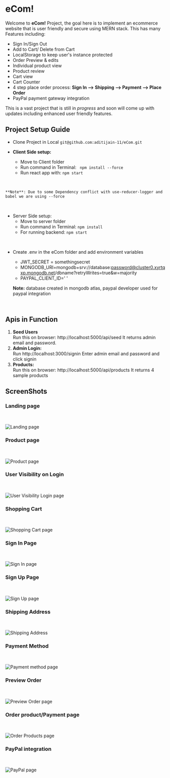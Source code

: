 # eCom!

Welcome to **eCom!** Project, the goal here is to implement an ecommerce website that is user friendly and secure using MERN stack.
This has many Features including:

- Sign In/Sign Out
- Add to Cart/ Delete from Cart
- LocalStorage to keep user's instance protected
- Order Preview & edits
- Individual product view
- Product review
- Cart view
- Cart Counter
- 4 step place order process: **Sign In --> Shipping --> Payment --> Place Order**
- PayPal payment gateway integration

This is a vast project that is still in _progress_ and soon will come up with updates including enhanced user friendly features.

## **Project Setup Guide**

- Clone Project in Local `git@github.com:aditijain-11/eCom.git`

- **Client Side setup:**

  - Move to Client folder
  - Run command in Terminal: ` npm install --force`
  - Run react app with: `npm start`

<br>

    **Note**: Due to some Dependency conflict with use-reducer-logger and babel we are using --force

<br>

- Server Side setup:
  - Move to server folder
  - Run command in Terminal: `npm install`
  - For running backend: `npm start`

<br>

- Create .env in the eCom folder and add environment variables

  - JWT_SECRET = somethingsecret
  - MONGODB_URI=mongodb+srv://database:password@cluster0.xyrtqxp.mongodb.net/dbname?retryWrites=true&w=majority
  - PAYPAL_CLIENT_ID=' '

  **Note:** database created in mongodb atlas, paypal developer used for paypal integration

    <br>

## Apis in Function

1. **Seed Users** <br>
   Run this on browser: http://localhost:5000/api/seed
   It returns admin email and password.
2. **Admin Login:** <br>
   Run http://localhost:3000/signin
   Enter admin email and password and click signin
3. **Products:** <br>
   Run this on browser: http://localhost:5000/api/products
   It returns 4 sample products

## ScreenShots

### Landing page

<br>

![Landing page](/eCom/images/image.jpg)

### Product page

<br>

![Product page](/eCom/images/image-1.jpg)

### User Visibility on Login

<br>

![User Visibility Login page](/eCom/images/image-10.jpg)

### Shopping Cart

<br>

![Shopping Cart page](/eCom/images/image-2.jpg)

### Sign In Page

<br>

![Sign In page](/eCom/images/image-3.jpg)

### Sign Up Page

<br>

![Sign Up page](/eCom/images/image-4.jpg)

### Shipping Address

<br>

![Shipping Address](/eCom/images/image-5.jpg)

### Payment Method

<br>

![Payment method page](/eCom/images/image-6.jpg)

### Preview Order

<br>

![Preview Order page](/eCom/images/imagepreview.jpg)

### Order product/Payment page

<br>

![Order Products page](/eCom/images/image-8.jpg)

### PayPal integration

<br>

![PayPal page](/eCom/images/image-9.jpg)

